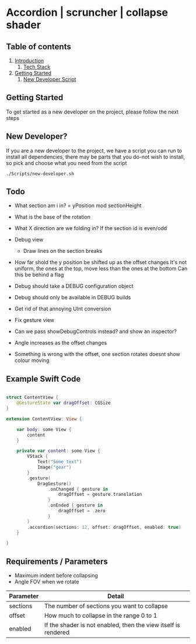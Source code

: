 # Accordion | scruncher | collapse shader

## Table of contents

1. [Introduction](#introduction)
	1. [Tech Stack](#techstack)
2. [Getting Started](#getting-started)
    1. [New Developer Script](#newdev)



## Getting Started <a name="getting-started"></a>

To get started as a new developer on the project, please follow the next steps

## New Developer? <a name="newdev"></a>

If you are a new developer to the project, we have a script you can run to install all dependencies, there
may be parts that you do-not wish to install, so pick and choose what you need from the script

```
./Scripts/new-developer.sh
```


## Todo

- What section am i in?
  = yPosition mod sectionHeight
  
- What is the base of the rotation

- What X direction are we folding in?
  If the section id is even/odd
  
- Debug view
  - Draw lines on the section breaks
  
- How far shold the y position be shifted up as the offset changes
  It's not uniform, the ones at the top, move less than the ones at the bottom
  Can this be behind a flag
  
- Debug should take a DEBUG configuration object
- Debug should only be available in DEBUG builds
- Get rid of that annoying UInt conversion
- Fix gesture view
- Can we pass showDebugControls instead? and show an inspector?
- Angle increases as the offset changes
- Something is wrong with the offset, one section rotates doesnt show colour moving


## Example Swift Code

```swift

struct ContentView {
	@GestureState var dragOffset: CGSize
}

extension ContentView: View {

	var body: some View {
		content
	}

	private var content: some View {
		VStack {
			Text("Some text")
			Image("gear")
		}
		.gesture(
			DragGesture()
				.onChanged { gesture in
					dragOffset = gesture.translation
				}
				.onEnded { gesture in
					dragOffset = .zero
				}
		)
		.accordion(sections: 12, offset: dragOffset, enabled: true)
	}

}

```

## Requirements / Parameters

- Maximum indent before collapsing
- Angle FOV when we rotate

| Parameter | Detail |
|----|----|
| sections | The number of sections you want to collapse |
| offset | How much to collapse in the range 0 to 1 |
| enabled | If the shader is not enabled, then the view itself is rendered |
